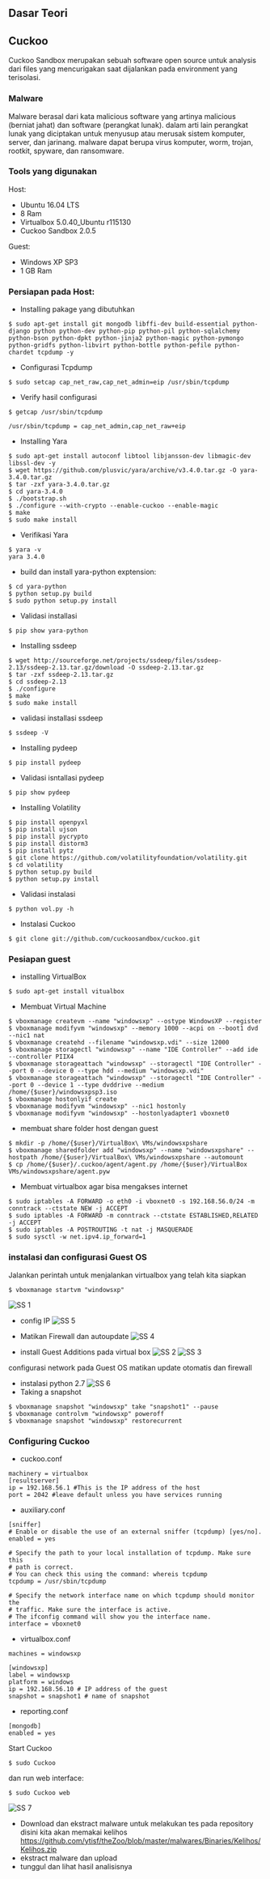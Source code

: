 
## Dasar Teori

## Cuckoo

Cuckoo Sandbox merupakan sebuah software open source untuk analysis dari files yang mencurigakan saat dijalankan pada environment yang terisolasi.


### Malware 

Malware berasal dari kata malicious software yang artinya malicious (berniat jahat) dan software (perangkat lunak). dalam arti lain perangkat lunak yang diciptakan untuk menyusup atau merusak sistem komputer, server, dan jarinang. malware dapat berupa virus komputer, worm, trojan, rootkit, spyware, dan ransomware.

### Tools yang digunakan

Host:
- Ubuntu 16.04 LTS
- 8 Ram
- Virtualbox 5.0.40_Ubuntu r115130
- Cuckoo Sandbox 2.0.5

Guest:
- Windows XP SP3
- 1 GB Ram

### Persiapan pada Host:

- Installing pakage yang dibutuhkan
```
$ sudo apt-get install git mongodb libffi-dev build-essential python-django python python-dev python-pip python-pil python-sqlalchemy python-bson python-dpkt python-jinja2 python-magic python-pymongo python-gridfs python-libvirt python-bottle python-pefile python-chardet tcpdump -y
```
- Configurasi Tcpdump
```
$ sudo setcap cap_net_raw,cap_net_admin=eip /usr/sbin/tcpdump
```
- Verify hasil configurasi
```
$ getcap /usr/sbin/tcpdump

/usr/sbin/tcpdump = cap_net_admin,cap_net_raw+eip
```
- Installing Yara
```
$ sudo apt-get install autoconf libtool libjansson-dev libmagic-dev libssl-dev -y
$ wget https://github.com/plusvic/yara/archive/v3.4.0.tar.gz -O yara-3.4.0.tar.gz
$ tar -zxf yara-3.4.0.tar.gz
$ cd yara-3.4.0
$ ./bootstrap.sh
$ ./configure --with-crypto --enable-cuckoo --enable-magic
$ make
$ sudo make install
```
- Verifikasi Yara
```
$ yara -v
yara 3.4.0
```
- build dan install yara-python exptension:
```
$ cd yara-python
$ python setup.py build
$ sudo python setup.py install
```
- Validasi installasi
```
$ pip show yara-python
```
- Installing ssdeep
```
$ wget http://sourceforge.net/projects/ssdeep/files/ssdeep-2.13/ssdeep-2.13.tar.gz/download -O ssdeep-2.13.tar.gz
$ tar -zxf ssdeep-2.13.tar.gz
$ cd ssdeep-2.13
$ ./configure
$ make
$ sudo make install
```
- validasi installasi ssdeep
```
$ ssdeep -V
```
- Installing pydeep
```
$ pip install pydeep
```
- Validasi isntallasi pydeep
```
$ pip show pydeep
```
- Installing Volatility
```
$ pip install openpyxl
$ pip install ujson
$ pip install pycrypto
$ pip install distorm3
$ pip install pytz
$ git clone https://github.com/volatilityfoundation/volatility.git
$ cd volatility
$ python setup.py build
$ python setup.py install
```
- Validasi instalasi
```
$ python vol.py -h
```
- Instalasi Cuckoo
```
$ git clone git://github.com/cuckoosandbox/cuckoo.git
```

### Pesiapan guest

- installing VirtualBox
```
$ sudo apt-get install vitualbox
```

- Membuat Virtual Machine
```
$ vboxmanage createvm --name "windowsxp" --ostype WindowsXP --register  
$ vboxmanage modifyvm "windowsxp" --memory 1000 --acpi on --boot1 dvd --nic1 nat  
$ vboxmanage createhd --filename "windowsxp.vdi" --size 12000
$ vboxmanage storagectl "windowsxp" --name "IDE Controller" --add ide --controller PIIX4  
$ vboxmanage storageattach "windowsxp" --storagectl "IDE Controller" --port 0 --device 0 --type hdd --medium "windowsxp.vdi"  
$ vboxmanage storageattach "windowsxp" --storagectl "IDE Controller" --port 0 --device 1 --type dvddrive --medium /home/{$user}/windowsxpsp3.iso
$ vboxmanage hostonlyif create
$ vboxmanage modifyvm "windowsxp" --nic1 hostonly  
$ vboxmanage modifyvm "windowsxp" --hostonlyadapter1 vboxnet0
```
- membuat share folder host dengan guest
```
$ mkdir -p /home/{$user}/VirtualBox\ VMs/windowsxpshare
$ vboxmanage sharedfolder add "windowsxp" --name "windowsxpshare" --hostpath /home/{$user}/VirtualBox\ VMs/windowsxpshare --automount 
$ cp /home/{$user}/.cuckoo/agent/agent.py /home/{$user}/VirtualBox VMs/windowsxpshare/agent.pyw
```
- Membuat virtualbox agar bisa mengakses internet
```
$ sudo iptables -A FORWARD -o eth0 -i vboxnet0 -s 192.168.56.0/24 -m conntrack --ctstate NEW -j ACCEPT
$ sudo iptables -A FORWARD -m conntrack --ctstate ESTABLISHED,RELATED -j ACCEPT
$ sudo iptables -A POSTROUTING -t nat -j MASQUERADE
$ sudo sysctl -w net.ipv4.ip_forward=1
```

### instalasi dan configurasi Guest OS
Jalankan perintah untuk menjalankan virtualbox yang telah kita siapkan
```
$ vboxmanage startvm "windowsxp"
```
![SS 1](IMG/1.png)
- config IP
![SS 5](IMG/5.png)

- Matikan Firewall dan autoupdate
![SS 4](IMG/4.png)

- install Guest Additions pada virtual box
![SS 2](IMG/2.png)
![SS 3](IMG/3.png)

configurasi network pada Guest OS
matikan update otomatis dan firewall
- instalasi python 2.7
![SS 6](IMG/6.png)
- Taking a snapshot
```
$ vboxmanage snapshot "windowsxp" take "snapshot1" --pause
$ vboxmanage controlvm "windowsxp" poweroff
$ vboxmanage snapshot "windowsxp" restorecurrent
```
### Configuring Cuckoo
- cuckoo.conf
```
machinery = virtualbox
[resultserver]
ip = 192.168.56.1 #This is the IP address of the host
port = 2042 #leave default unless you have services running
```
- auxiliary.conf
```
[sniffer]
# Enable or disable the use of an external sniffer (tcpdump) [yes/no].
enabled = yes

# Specify the path to your local installation of tcpdump. Make sure this
# path is correct.
# You can check this using the command: whereis tcpdump
tcpdump = /usr/sbin/tcpdump

# Specify the network interface name on which tcpdump should monitor the
# traffic. Make sure the interface is active.
# The ifconfig command will show you the interface name.
interface = vboxnet0
```

- virtualbox.conf
```
machines = windowsxp

[windowsxp]
label = windowsxp
platform = windows
ip = 192.168.56.10 # IP address of the guest
snapshot = snapshot1 # name of snapshot
```

- reporting.conf
```
[mongodb]
enabled = yes
```

Start Cuckoo
```
$ sudo Cuckoo
```
dan run web interface:
```
$ sudo Cuckoo web
```
![SS 7](IMG/7.png)

- Download dan ekstract malware untuk melakukan tes pada repository
disini kita akan memakai kelihos
https://github.com/ytisf/theZoo/blob/master/malwares/Binaries/Kelihos/Kelihos.zip
- ekstract malware dan upload
- tunggul dan lihat hasil analisisnya
